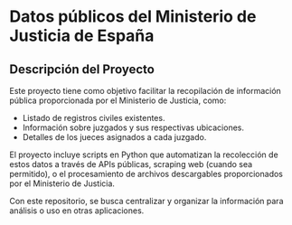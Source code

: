 # Datos públicos del Ministerio de Justicia de España

## Descripción del Proyecto

Este proyecto tiene como objetivo facilitar la recopilación de información pública proporcionada por el Ministerio de Justicia, como:

- Listado de registros civiles existentes.
- Información sobre juzgados y sus respectivas ubicaciones.
- Detalles de los jueces asignados a cada juzgado.

El proyecto incluye scripts en Python que automatizan la recolección de estos datos a través de APIs públicas, scraping web (cuando sea permitido), o el procesamiento de archivos descargables proporcionados por el Ministerio de Justicia.

Con este repositorio, se busca centralizar y organizar la información para análisis o uso en otras aplicaciones.
